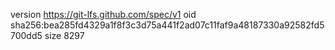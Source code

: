 version https://git-lfs.github.com/spec/v1
oid sha256:bea285fd4329a1f8f3c3d75a441f2ad07c11faf9a48187330a92582fd5700dd5
size 8297
